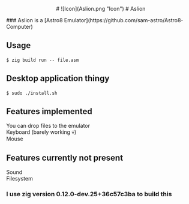 <p align="center">
# ![Icon](Aslion.png "Icon")
# Aslion
</p>
### Aslion is a [Astro8 Emulator](https://github.com/sam-astro/Astro8-Computer)

## Usage
```console
$ zig build run -- file.asm
```

## Desktop application thingy
```console
$ sudo ./install.sh
```

## Features implemented
You can drop files to the emulator<br>
Keyboard (barely working :skull:)<br>
Mouse

## Features currently not present
Sound<br>
Filesystem

### I use zig version 0.12.0-dev.25+36c57c3ba to build this
